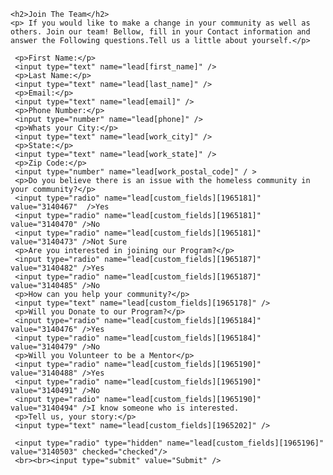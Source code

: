 <html>

    <h2>Join The Team</h2>
    <p> If you would like to make a change in your community as well as others. Join our team! Bellow, fill in your Contact information and answer the Following questions.Tell us a little about yourself.</p>
    
 <form method="post" action="https://app.pipelinedeals.com/web_lead">
    <input type="hidden" name="w2lid" value="	4e172d5d0a29" />
    <input type="hidden" name="thank_you_page" value="https://s3.amazonaws.com/uploads.hipchat.com/514/4863862/cWZs6B3pPD4NC5o/sd-me-rainfall-contest-reminder-20161101.jpg" />

     <p>First Name:</p>
     <input type="text" name="lead[first_name]" />
     <p>Last Name:</p>
     <input type="text" name="lead[last_name]" />
     <p>Email:</p>
     <input type="text" name="lead[email]" />
     <p>Phone Number:</p>
     <input type="number" name="lead[phone]" />
     <p>Whats your City:</p>
     <input type="text" name="lead[work_city]" />
     <p>State:</p>
     <input type="text" name="lead[work_state]" />
     <p>Zip Code:</p>
     <input type="number" name="lead[work_postal_code]" / >
     <p>Do you believe there is an issue with the homeless community in your community?</p>
     <input type="radio" name="lead[custom_fields][1965181]" value="3140467"  />Yes
     <input type="radio" name="lead[custom_fields][1965181]" value="3140470" />No
     <input type="radio" name="lead[custom_fields][1965181]" value="3140473" />Not Sure
     <p>Are you interested in joining our Program?</p>
     <input type="radio" name="lead[custom_fields][1965187]" value="3140482" />Yes
     <input type="radio" name="lead[custom_fields][1965187]" value="3140485" />No
     <p>How can you help your community?</p>
     <input type="text" name="lead[custom_fields][1965178]" />
     <p>Will you Donate to our Program?</p>
     <input type="radio" name="lead[custom_fields][1965184]" value="3140476" />Yes
     <input type="radio" name="lead[custom_fields][1965184]" value="3140479" />No
     <p>Will you Volunteer to be a Mentor</p>
     <input type="radio" name="lead[custom_fields][1965190]" value="3140488" />Yes
     <input type="radio" name="lead[custom_fields][1965190]" value="3140491" />No
     <input type="radio" name="lead[custom_fields][1965190]" value="3140494" />I know someone who is interested.
     <p>Tell us, your story:</p>
     <input type="text" name="lead[custom_fields][1965202]" />
     
     <input type="radio" type="hidden" name="lead[custom_fields][1965196]" value="3140503" checked="checked"/>
     <br><br><input type="submit" value="Submit" />
     
</form>     
     
</html>
